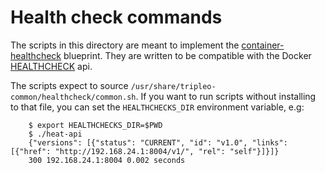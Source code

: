 # Health check commands

The scripts in this directory are meant to implement the
[container-healthcheck][] blueprint. They are written to be compatible
with the Docker [HEALTHCHECK][] api.

[container-healthcheck]: https://blueprints.launchpad.net/tripleo/+spec/container-healthchecks
[healthcheck]: https://docs.docker.com/engine/reference/builder/#healthcheck

The scripts expect to source
`/usr/share/tripleo-common/healthcheck/common.sh`. If you
want to run scripts without installing to that file, you can set the
`HEALTHCHECKS_DIR` environment variable, e.g:

        $ export HEALTHCHECKS_DIR=$PWD
        $ ./heat-api
        {"versions": [{"status": "CURRENT", "id": "v1.0", "links": [{"href": "http://192.168.24.1:8004/v1/", "rel": "self"}]}]}
        300 192.168.24.1:8004 0.002 seconds
